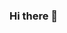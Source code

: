 ### Hi there 👋

<!--
**vvkharchenko/vvkharchenko** is a ✨ _special_ ✨ repository because its `README.md` (this file) appears on your GitHub profile.

Here are some ideas to get you started:

- 🔭 I’m currently working on the education project
- 🌱 I’m currently learning Python
- 👯 I’m looking to collaborate on learning AI
- 🤔 I’m looking for help with Python in Power BI
- 💬 Ask me about GitHub
- 📫 How to reach me: vkharchenko@nubip.edu.ua
- 😄 Pronouns: he
-->
